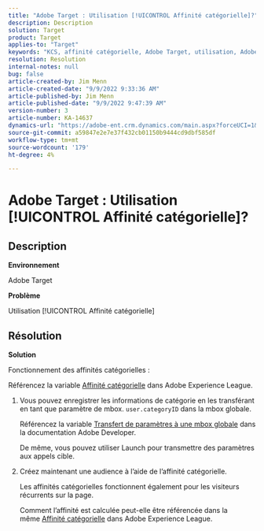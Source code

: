 ```yaml
---
title: "Adobe Target : Utilisation [!UICONTROL Affinité catégorielle]?"
description: Description
solution: Target
product: Target
applies-to: "Target"
keywords: "KCS, affinité catégorielle, Adobe Target, utilisation, Adobe Experience League, mbox globale"
resolution: Resolution
internal-notes: null
bug: false
article-created-by: Jim Menn
article-created-date: "9/9/2022 9:33:36 AM"
article-published-by: Jim Menn
article-published-date: "9/9/2022 9:47:39 AM"
version-number: 3
article-number: KA-14637
dynamics-url: "https://adobe-ent.crm.dynamics.com/main.aspx?forceUCI=1&pagetype=entityrecord&etn=knowledgearticle&id=dacf6b79-2230-ed11-9db1-0022480866ad"
source-git-commit: a59847e2e7e37f432cb01150b9444cd9dbf585df
workflow-type: tm+mt
source-wordcount: '179'
ht-degree: 4%

---
```


# Adobe Target : Utilisation [!UICONTROL Affinité catégorielle]?

## Description


<b>Environnement</b>

Adobe Target

<b>Problème</b>

Utilisation [!UICONTROL Affinité catégorielle]

## Résolution

<b>Solution</b>

Fonctionnement des affinités catégorielles :

Référencez la variable [Affinité catégorielle](https://experienceleague.adobe.com/docs/target/using/audiences/visitor-profiles/category-affinity.html?lang=en) dans Adobe Experience League.

1. Vous pouvez enregistrer les informations de catégorie en les transférant en tant que paramètre de mbox. `user.categoryID` dans la mbox globale.

   Référencez la variable [Transfert de paramètres à une mbox globale](https://docs.adobe.com/help/en/target/using/implement-target/client-side/mbox-implement/global-mbox/pass-parameters-to-global-mbox.html "Cliquez pour suivre le lien : https://docs.adobe.com/help/en/target/using/implement-target/client-side/mbox-implement/global-mbox/pass-parameters-to-global-mbox.html") dans la documentation Adobe Developer.

   De même, vous pouvez utiliser Launch pour transmettre des paramètres aux appels cible.

1. Créez maintenant une audience à l’aide de l’affinité catégorielle.

   Les affinités catégorielles fonctionnent également pour les visiteurs récurrents sur la page.

   Comment l’affinité est calculée peut-elle être référencée dans la même [Affinité catégorielle](https://experienceleague.adobe.com/docs/target/using/audiences/visitor-profiles/category-affinity.html?lang=en) dans Adobe Experience League.

